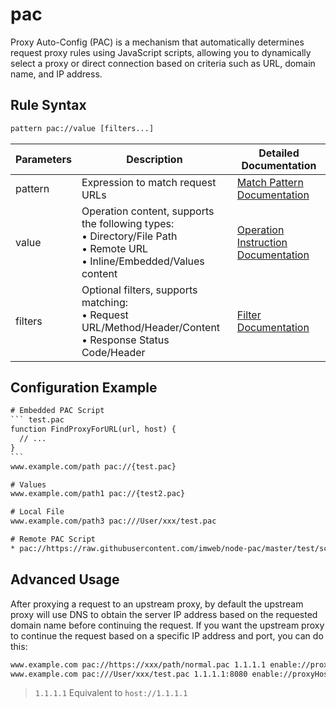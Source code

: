 # pac

Proxy Auto-Config (PAC) is a mechanism that automatically determines request proxy rules using JavaScript scripts, allowing you to dynamically select a proxy or direct connection based on criteria such as URL, domain name, and IP address.

## Rule Syntax
``` txt
pattern pac://value [filters...]
```

| Parameters | Description | Detailed Documentation |
| ------- | ------------------------------------------------------------ | ------------------------- |
| pattern | Expression to match request URLs | [Match Pattern Documentation](./pattern) |
| value | Operation content, supports the following types:<br/>• Directory/File Path<br/>• Remote URL<br/>• Inline/Embedded/Values content | [Operation Instruction Documentation](./operation) |
| filters | Optional filters, supports matching:<br/>• Request URL/Method/Header/Content<br/>• Response Status Code/Header | [Filter Documentation](./filters) |

## Configuration Example
```` txt
# Embedded PAC Script
``` test.pac
function FindProxyForURL(url, host) {
  // ...
}
```
www.example.com/path pac://{test.pac}

# Values
www.example.com/path1 pac://{test2.pac}

# Local File
www.example.com/path3 pac:///User/xxx/test.pac

# Remote PAC Script
* pac://https://raw.githubusercontent.com/imweb/node-pac/master/test/scripts/normal.pac
````

## Advanced Usage
After proxying a request to an upstream proxy, by default the upstream proxy will use DNS to obtain the server IP address based on the requested domain name before continuing the request. If you want the upstream proxy to continue the request based on a specific IP address and port, you can do this:
``` txt
www.example.com pac://https://xxx/path/normal.pac 1.1.1.1 enable://proxyHost
www.example.com pac:///User/xxx/test.pac 1.1.1.1:8080 enable://proxyHost
````
> `1.1.1.1` Equivalent to `host://1.1.1.1`
